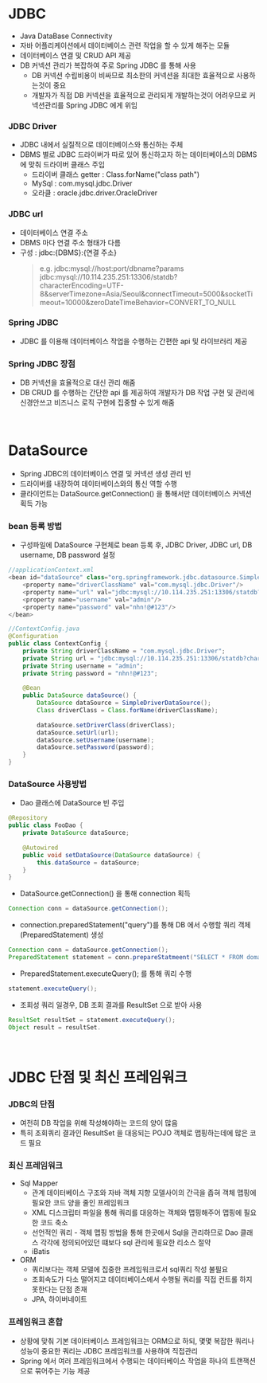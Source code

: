 # JDBC
* Java DataBase Connectivity
* 자바 어플리케이션에서 데이터베이스 관련 작업을 할 수 있게 해주는 모듈
* 데이터베이스 연결 및 CRUD API 제공
* DB 커넥션 관리가 복잡하여 주로 Spring JDBC 를 통해 사용
	* DB 커넥션 수립비용이 비싸므로 최소한의 커넥션을 최대한 효율적으로 사용하는것이 중요
	* 개발자가 직접 DB 커넥션을 효율적으로 관리되게 개발하는것이 어려우므로 커넥션관리를 Spring JDBC 에게 위임
	

### JDBC Driver
* JDBC 내에서 실질적으로 데이터베이스와 통신하는 주체
* DBMS 별로 JDBC 드라이버가 따로 있어 통신하고자 하는 데이터베이스의 DBMS 에 맞춰 드라이버 클래스 주입
	* 드라이버 클래스 getter : Class.forName("class path")
	* MySql : com.mysql.jdbc.Driver
	* 오라클 : oracle.jdbc.driver.OracleDriver
	
### JDBC url
* 데이터베이스 연결 주소
* DBMS 마다 연결 주소 형태가 다름
* 구성 : jdbc:{DBMS}:{연결 주소}
	> e.g. jdbc:mysql://host:port/dbname?params
	> jdbc:mysql://10.114.235.251:13306/statdb?characterEncoding=UTF-8&serverTimezone=Asia/Seoul&connectTimeout=5000&socketTimeout=10000&zeroDateTimeBehavior=CONVERT_TO_NULL

### Spring JDBC
* JDBC 를 이용해 데이터베이스 작업을 수행하는 간편한 api 및 라이브러리 제공

### Spring JDBC 장점
* DB 커넥션을 효율적으로 대신 관리 해줌
* DB CRUD 를 수행하는 간단한 api 를 제공하여 개발자가 DB 작업 구현 및 관리에 신경안쓰고 비즈니스 로직 구현에 집중할 수 있게 해줌

<br>

# DataSource
* Spring JDBC의 데이터베이스 연결 및 커넥션 생성 관리 빈
* 드라이버를 내장하여 데이터베이스와의 통신 역할 수행
* 클라이언트는 DataSource.getConnection() 을 통해서만 데이터베이스 커넥션 획득 가능

### bean 등록 방법
* 구성파일에 DataSource 구현체로 bean 등록 후, JDBC Driver, JDBC url, DB username, DB password 설정
```java
//applicationContext.xml
<bean id="dataSource" class="org.springframework.jdbc.datasource.SimpleDriverDataSource">
	<property name="driverClassName" val="com.mysql.jdbc.Driver"/>
	<property name="url" val="jdbc:mysql://10.114.235.251:13306/statdb?characterEncoding=UTF-8"/>
	<property name="username" val="admin"/>
	<property name="password" val="nhn!@#123"/>
</bean>

//ContextConfig.java
@Configuration
public class ContextConfig {
	private String driverClassName = "com.mysql.jdbc.Driver";
	private String url = "jdbc:mysql://10.114.235.251:13306/statdb?characterEncoding=UTF-8";
	private String username = "admin";
	private String password = "nhn!@#123";
	
	@Bean
	public DataSource dataSource() {
		DataSource dataSource = SimpleDriverDataSource();
		Class driverClass = Class.forName(driverClassName);
		
		dataSource.setDriverClass(driverClass);
		dataSource.setUrl(url);
		dataSource.setUsername(username);
		dataSource.setPassword(password);
	}
}
``` 

### DataSource 사용방법
* Dao 클래스에 DataSource 빈 주입
```java
@Repository
public class FooDao {
	private DataSource dataSource;
	
	@Autowired
	public void setDataSource(DataSource dataSource) {
		this.dataSource = dataSource;
	}
}
```
* DataSource.getConnection() 을 통해 connection 획득
```java
Connection conn = dataSource.getConnection();
```

* connection.preparedStatement("query")를 통해 DB 에서 수행할 쿼리 객체(PreparedStatement) 생성
```java
Connection conn = dataSource.getConnection();
PreparedStatement statement = conn.prepareStatmeent("SELECT * FROM domain_info");
```

* PreparedStatement.executeQuery(); 를 통해 쿼리 수행
```java
statement.executeQuery();
```

* 조회성 쿼리 일경우, DB 조회 결과를 ResultSet 으로 받아 사용
```java
ResultSet resultSet = statement.executeQuery();
Object result = resultSet.
```

<br>

# JDBC 단점 및 최신 프레임워크
### JDBC의 단점
* 여전히 DB 작업을 위해 작성해야하는 코드의 양이 많음
* 특히 조회쿼리 결과인 ResultSet 을 대응되는 POJO 객체로 맵핑하는데에 많은 코드 필요

### 최신 프레임워크
* Sql Mapper
	* 관계 데이터베이스 구조와 자바 객체 지향 모델사이의 간극을 좁혀 객체 맵핑에 필요한 코드 양을 줄인 프레임워크
	* XML 디스크립터 파일을 통해 쿼리를 대응하는 객체와 맵핑해주어 맵핑에 필요한 코드 축소
	* 선언적인 쿼리 - 객체 맵핑 방법을 통해 한곳에서 Sql을 관리하므로 Dao 클래스 각각에 정의되어있던 떄보다 sql 관리에 필요한 리소스 절약
	* iBatis
* ORM
	* 쿼리보다는 객체 모델에 집중한 프레임워크로서 sql쿼리 작성 불필요
	* 조회속도가 다소 떨어지고 데이터베이스에서 수행될 쿼리를 직접 컨트롤 하지 못한다는 단점 존재
	* JPA, 하이버네이트
	
### 프레임워크 혼합
* 상황에 맞춰 기본 데이터베이스 프레임워크는 ORM으로 하되, 몇몇 복잡한 쿼리나 성능이 중요한 쿼리는 JDBC 프레임워크를 사용하여 직접관리
* Spring 에서 여러 프레임워크에서 수행되는 데이터베이스 작업을 하나의 트랜잭션으로 묶어주는 기능 제공